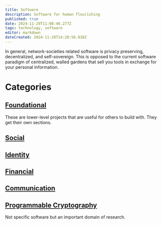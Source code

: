 ```yaml
---
title: Software
description: Software for human flourishing
published: true
date: 2024-11-29T11:08:46.277Z
tags: technology, software
editor: markdown
dateCreated: 2024-11-28T14:28:56.018Z
---
```


In general, network-societies related software is privacy preserving, decentralized, and self-sovereign. This is opposed to the current software paradigm of centralized, walled gardens that sell you tools in exchange for your personal information.

# Categories
## [Foundational](/Technology/Software/Foundational)
These are lower-level projects that are useful for others to build with. They get their own sections.

## [Social](/Technology/Software/Social)
## [Identity](/Technology/Software/Identity)
## [Financial](/Technology/Software/Financial)
## [Communication](/Technology/Software/Communication)
## [Programmable Cryptography](/Technology/Software/Programmable-Cryptography)
Not specific software but an important domain of research.



